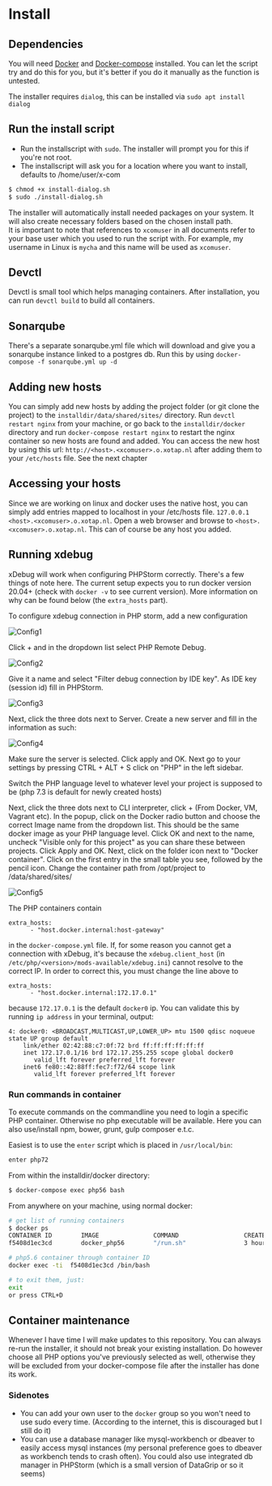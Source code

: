 # Install
## Dependencies
You will need [Docker](https://docs.docker.com/install/) and [Docker-compose](https://docs.docker.com/compose/install/) installed. You can let the script try and do this for you, but it's better if you do it manually as the function is untested.

The installer requires `dialog`, this can be installed via `sudo apt install dialog`

## Run the install script
* Run the installscript with `sudo`. The installer will prompt you for this if you're not root.
* The installscript will ask you for a location where you want to install, defaults to /home/user/x-com
```bash
$ chmod +x install-dialog.sh
$ sudo ./install-dialog.sh
```
The installer will automatically install needed packages on your system. It will also create necessary folders based on the chosen install path.  
It is important to note that references to `xcomuser` in all documents refer to your base user which you used to run the script with. For example, my username in Linux is `mycha` and this name will be used as `xcomuser`.

## Devctl
Devctl is small tool which helps managing containers. After installation, you can run `devctl build` to build all containers.

## Sonarqube
There's a separate sonarqube.yml file which will download and give you a sonarqube instance linked to a postgres db. Run this by using `docker-compose -f sonarqube.yml up -d`

## Adding new hosts
You can simply add new hosts by adding the project folder (or git clone the project) to the `installdir/data/shared/sites/` directory. 
Run `devctl restart nginx` from your machine, or go back to the `installdir/docker` directory and run `docker-compose restart nginx` to restart the nginx container so new hosts are found and added. You can access the new host by using this url: `http://<host>.<xcomuser>.o.xotap.nl` after adding them to your `/etc/hosts` file. See the next chapter

## Accessing your hosts
Since we are working on linux and docker uses the native host, you can simply add entries mapped to localhost in your /etc/hosts file. `127.0.0.1 <host>.<xcomuser>.o.xotap.nl`.
Open a web browser and browse to `<host>.<xcomuser>.o.xotap.nl`. This can of course be any host you added.

## Running xdebug
xDebug will work when configuring PHPStorm correctly. There's a few things of note here. The current setup expects you to run docker version 20.04+ (check with `docker -v` to see current version). More information on why can be found below (the `extra_hosts` part).

To configure xdebug connection in PHP storm, add a new configuration 

![Config1](https://i.imgur.com/lqZ7RnI.png)

Click + and in the dropdown list select PHP Remote Debug. 

![Config2](https://i.imgur.com/Rtrj8Of.png)

Give it a name and select "Filter debug connection by IDE key". 
As IDE key (session id) fill in PHPStorm. 

![Config3](https://i.imgur.com/nEvxQF6.png)

Next, click the three dots next to Server. Create a new server and fill in the information as such:

![Config4](https://i.imgur.com/TIU8kDZ.png)

Make sure the server is selected. Click apply and OK. Next go to your settings by pressing CTRL + ALT + S click on "PHP" in the left sidebar.

Switch the PHP language level to whatever level your project is supposed to be (php 7.3 is default for newly created hosts)

Next, click the three dots next to CLI interpreter, click + (From Docker, VM, Vagrant etc). In the popup, click on the Docker radio button and choose the correct Image name from the dropdown list. This should be the same docker image as your PHP language level. Click OK and next to the name, uncheck "Visible only for this project" as you can share these between projects. Click Apply and OK. Next, click on the folder icon next to "Docker container". Click on the first entry in the small table you see, followed by the pencil icon. Change the container path from /opt/project to /data/shared/sites/<projectname>

![Config5](https://i.imgur.com/CAreP8F.png)

The PHP containers contain
```
extra_hosts:
      - "host.docker.internal:host-gateway"
```
in the `docker-compose.yml` file. If, for some reason you cannot get a connection with xDebug, it's because the `xdebug.client_host` (in `/etc/php/<version>/mods-available/xdebug.ini`) cannot resolve to the correct IP. In order to correct this, you must change the line above to
```
extra_hosts:
      - "host.docker.internal:172.17.0.1"
```
because `172.17.0.1` is the default `docker0` ip. You can validate this by running `ip address` in your terminal, output:
```
4: docker0: <BROADCAST,MULTICAST,UP,LOWER_UP> mtu 1500 qdisc noqueue state UP group default
    link/ether 02:42:88:c7:0f:72 brd ff:ff:ff:ff:ff:ff
    inet 172.17.0.1/16 brd 172.17.255.255 scope global docker0
       valid_lft forever preferred_lft forever
    inet6 fe80::42:88ff:fec7:f72/64 scope link
       valid_lft forever preferred_lft forever
```

### Run commands in container
To execute commands on the commandline you need to login a specific PHP container. Otherwise no php executable will be available. Here you can also use/install npm, bower, grunt, gulp composer e.t.c.

Easiest is to use the `enter` script which is placed in `/usr/local/bin`:
```bash
enter php72
```

From within the installdir/docker directory:

```bash
$ docker-compose exec php56 bash
```
From anywhere on your machine, using normal docker:
```bash
# get list of running containers
$ docker ps
CONTAINER ID        IMAGE               COMMAND                  CREATED             STATUS              PORTS               NAMES
f5408d1ec3cd        docker_php56        "/run.sh"                3 hours ago         Up 3 hours                              docker_php56_1

# php5.6 container through container ID
docker exec -ti  f5408d1ec3cd /bin/bash

# to exit them, just:
exit
or press CTRL+D
```

## Container maintenance
Whenever I have time I will make updates to this repository. You can always re-run the installer, it should not break your existing installation. Do however choose all PHP options you've previously selected as well, otherwise they will be excluded from your docker-compose file after the installer has done its work.

### Sidenotes
- You can add your own user to the `docker` group so you won't need to use sudo every time. (According to the internet, this is discouraged but I still do it)
- You can use a database manager like mysql-workbench or dbeaver to easily access mysql instances (my personal preference goes to dbeaver as workbench tends to crash often). You could also use integrated db manager in PHPStorm (which is a small version of DataGrip or so it seems)

